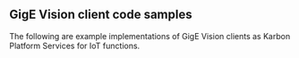 ## GigE Vision client code samples
The following are example implementations of GigE Vision clients as Karbon Platform Services for IoT functions.